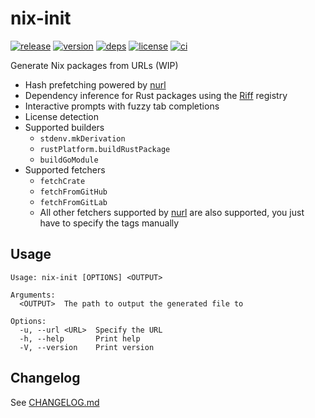# nix-init

[![release](https://img.shields.io/github/v/release/nix-community/nix-init?logo=github&style=flat-square)](https://github.com/nix-community/nix-init/releases)
[![version](https://img.shields.io/crates/v/nix-init?logo=rust&style=flat-square)](https://crates.io/crates/nix-init)
[![deps](https://deps.rs/repo/github/nix-community/nix-init/status.svg?style=flat-square&compact=true)](https://deps.rs/repo/github/nix-community/nix-init)
[![license](https://img.shields.io/badge/license-MPL--2.0-blue?style=flat-square)](https://www.mozilla.org/en-US/MPL/2.0)
[![ci](https://img.shields.io/github/actions/workflow/status/nix-community/nix-init/ci.yml?label=ci&logo=github-actions&style=flat-square)](https://github.com/nix-community/nix-init/actions?query=workflow:ci)

Generate Nix packages from URLs (WIP)

- Hash prefetching powered by [nurl]
- Dependency inference for Rust packages using the [Riff](https://github.com/DeterminateSystems/riff) registry
- Interactive prompts with fuzzy tab completions
- License detection
- Supported builders
  - `stdenv.mkDerivation`
  - `rustPlatform.buildRustPackage`
  - `buildGoModule`
- Supported fetchers
  - `fetchCrate`
  - `fetchFromGitHub`
  - `fetchFromGitLab`
  - All other fetchers supported by [nurl](https://github.com/nix-community/nurl) are also supported, you just have to specify the tags manually

## Usage

```
Usage: nix-init [OPTIONS] <OUTPUT>

Arguments:
  <OUTPUT>  The path to output the generated file to

Options:
  -u, --url <URL>  Specify the URL
  -h, --help       Print help
  -V, --version    Print version
```

## Changelog

See [CHANGELOG.md](CHANGELOG.md)

[nurl]: https://github.com/nix-community/nurl

